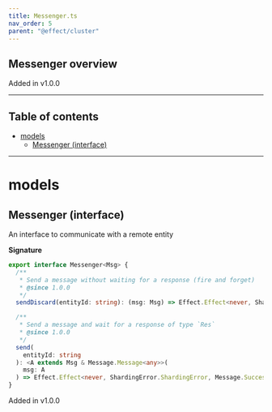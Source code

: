 ```yaml
---
title: Messenger.ts
nav_order: 5
parent: "@effect/cluster"
---
```


## Messenger overview

Added in v1.0.0

---

<h2 class="text-delta">Table of contents</h2>

- [models](#models)
  - [Messenger (interface)](#messenger-interface)

---

# models

## Messenger (interface)

An interface to communicate with a remote entity

**Signature**

```ts
export interface Messenger<Msg> {
  /**
   * Send a message without waiting for a response (fire and forget)
   * @since 1.0.0
   */
  sendDiscard(entityId: string): (msg: Msg) => Effect.Effect<never, ShardingError.ShardingError, void>

  /**
   * Send a message and wait for a response of type `Res`
   * @since 1.0.0
   */
  send(
    entityId: string
  ): <A extends Msg & Message.Message<any>>(
    msg: A
  ) => Effect.Effect<never, ShardingError.ShardingError, Message.Success<A>>
}
```

Added in v1.0.0

